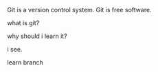 Git is a version control system.
Git is free software.

what is git?

why should i learn it?

i see.

learn branch

